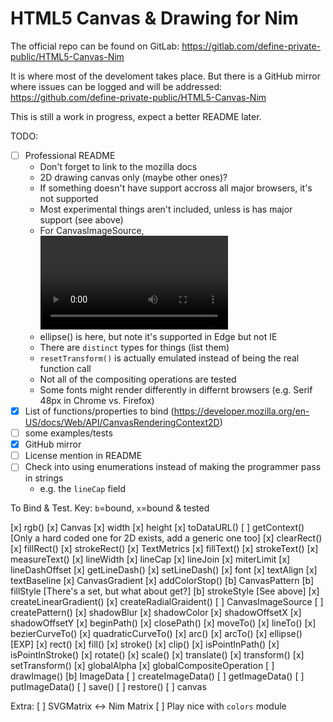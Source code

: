 HTML5 Canvas & Drawing for Nim
==============================

The official repo can be found on GitLab:
https://gitlab.com/define-private-public/HTML5-Canvas-Nim

It is where most of the develoment takes place.  But there is a GitHub mirror
where issues can be logged and will be addressed:
https://github.com/define-private-public/HTML5-Canvas-Nim

This is still a work in progress, expect a better README later.


TODO:
 - [ ] Professional README
   - Don't forget to link to the mozilla docs
   - 2D drawing canvas only (maybe other ones)?
   - If something doesn't have support accross all major browsers, it's not supported
   - Most experimental things aren't included, unless is has major support (see above)
   - For CanvasImageSource, <video> & Blob are not currently supported
   - ellipse() is here, but note it's supported in Edge but not IE
   - There are `distinct` types for things (list them)
   - `resetTransform()` is actually emulated instead of being the real function call
   - Not all of the compositing operations are tested
   - Some fonts might render differently in differnt browsers (e.g. Serif 48px in Chrome vs. Firefox)
 - [x] List of functions/properties to bind (https://developer.mozilla.org/en-US/docs/Web/API/CanvasRenderingContext2D)
 - [ ] some examples/tests
 - [x] GitHub mirror
 - [ ] License mention in README
 - [ ] Check into using enumerations instead of making the programmer pass in strings
   - e.g. the `lineCap` field


To Bind & Test.
Key: `b`=bound, `x`=bound & tested

[x] rgb()
[x] Canvas
[x] width 
[x] height
[x] toDataURL()
[ ] getContext()  [Only a hard coded one for 2D exists, add a generic one too]
[x] clearRect()
[x] fillRect()
[x] strokeRect()
[x] TextMetrics
[x] fillText()
[x] strokeText()
[x] measureText()
[x] lineWidth
[x] lineCap
[x] lineJoin
[x] miterLimit
[x] lineDashOffset
[x] getLineDash()
[x] setLineDash()
[x] font
[x] textAlign
[x] textBaseline
[x] CanvasGradient
[x] addColorStop()
[b] CanvasPattern
[b] fillStyle   [There's a set, but what about get?]
[b] strokeStyle [See above]
[x] createLinearGradient()
[x] createRadialGraident()
[ ] CanvasImageSource
[ ] createPattern()
[x] shadowBlur
[x] shadowColor
[x] shadowOffsetX
[x] shadowOffsetY
[x] beginPath()
[x] closePath()
[x] moveTo()
[x] lineTo()
[x] bezierCurveTo()
[x] quadraticCurveTo()
[x] arc()
[x] arcTo()
[x] ellipse()  [EXP]
[x] rect()
[x] fill()
[x] stroke()
[x] clip()
[x] isPointInPath()
[x] isPointInStroke()
[x] rotate()
[x] scale()
[x] translate()
[x] transform()
[x] setTransform()
[x] globalAlpha
[x] globalCompositeOperation
[ ] drawImage()
[b] ImageData
[ ] createImageData()
[ ] getImageData()
[ ] putImageData()
[ ] save()
[ ] restore()
[ ] canvas


Extra:
[ ] SVGMatrix <-> Nim Matrix
[ ] Play nice with `colors` module

